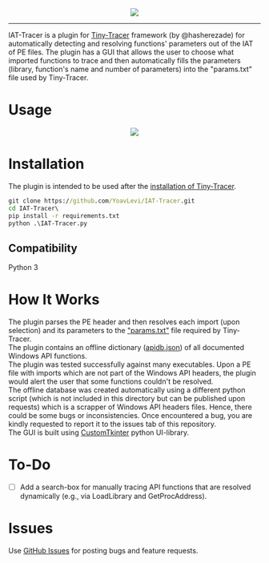 <div align="center">
  <img src="assets/iat-tracer.ico">
</div>

--------------------------------------------------------------------------------

IAT-Tracer is a plugin for [Tiny-Tracer](https://github.com/hasherezade/tiny_tracer) framework (by @hasherezade) for automatically detecting and resolving functions' parameters out of the IAT of PE files.
The plugin has a GUI that allows the user to choose what imported functions to trace and then automatically fills the parameters (library, function's name and number of parameters) into the "params.txt" file used by Tiny-Tracer.

# Usage

<div align="center">
  <img src="assets/iat-tracer.gif">
</div>

# Installation

The plugin is intended to be used after the [installation of Tiny-Tracer](https://github.com/hasherezade/tiny_tracer/wiki/Installation).
```bat
git clone https://github.com/YoavLevi/IAT-Tracer.git
cd IAT-Tracer\
pip install -r requirements.txt
python .\IAT-Tracer.py
```
## Compatibility

Python 3

# How It Works

The plugin parses the PE header and then resolves each import (upon selection) and its parameters to the ["params.txt"](https://github.com/hasherezade/tiny_tracer/blob/master/install32_64/params.txt) file required by Tiny-Tracer.  
The plugin contains an offline dictionary ([apidb.json](https://github.com/YoavLevi/IAT-Tracer/blob/main/assets/apidb.json)) of all documented Windows API functions.  
The plugin was tested successfully against many executables. Upon a PE file with imports which are not part of the Windows API headers, the plugin would alert the user that some functions couldn't be resolved.  
The offline database was created automatically using a different python script (which is not included in this directory but can be published upon requests) which is a scrapper of Windows API headers files. Hence, there could be some bugs or inconsistencies. Once encountered a bug, you are kindly requested to report it to the issues tab of this repository.  
The GUI is built using [CustomTkinter](https://github.com/TomSchimansky/CustomTkinter) python UI-library.  

# To-Do

- [ ] Add a search-box for manually tracing API functions that are resolved dynamically (e.g., via LoadLibrary and GetProcAddress).

# Issues

Use [GitHub Issues](https://github.com/YoavLevi/IAT-Tracer/issues) for posting bugs and feature requests.
